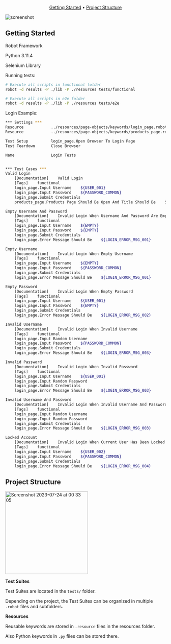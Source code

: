 <p align="center">
  <a href="#getting-started">Getting Started</a> •
  <a href="#project-structure">Project Structure</a>
</p>

![screenshot](https://github.com/namnh663/robot/assets/74748329/dc4683d0-7b10-4895-8a15-3571c9d1f541)

## Getting Started

Robot Framework

Python 3.11.4

Selenium Library

Running tests:

```bash
# Execute all scripts in functional folder
robot -d results -P ./lib -P ./resources tests/functional
```

```bash
# Execute all scripts in e2e folder
robot -d results -P ./lib -P ./resources tests/e2e
```

Login Example:

```bash
*** Settings ***
Resource            ../resources/page-objects/keywords/login_page.robot
Resource            ../resources/page-objects/keywords/products_page.robot

Test Setup          login_page.Open Browser To Login Page
Test Teardown       Close Browser

Name                Login Tests


*** Test Cases ***
Valid Login
    [Documentation]    Valid Login
    [Tags]    functional
    login_page.Input Username    ${USER_001}
    login_page.Input Password    ${PASSWORD_COMMON}
    login_page.Submit Credentials
    products_page.Products Page Should Be Open And Title Should Be    Swag Labs

Empty Username And Password
    [Documentation]    Invalid Login When Username And Password Are Empty
    [Tags]    functional
    login_page.Input Username    ${EMPTY}
    login_page.Input Password    ${EMPTY}
    login_page.Submit Credentials
    login_page.Error Message Should Be    ${LOGIN_ERROR_MSG_001}

Empty Username
    [Documentation]    Invalid Login When Empty Username
    [Tags]    functional
    login_page.Input Username    ${EMPTY}
    login_page.Input Password    ${PASSWORD_COMMON}
    login_page.Submit Credentials
    login_page.Error Message Should Be    ${LOGIN_ERROR_MSG_001}

Empty Password
    [Documentation]    Invalid Login When Empty Password
    [Tags]    functional
    login_page.Input Username    ${USER_001}
    login_page.Input Password    ${EMPTY}
    login_page.Submit Credentials
    login_page.Error Message Should Be    ${LOGIN_ERROR_MSG_002}

Invalid Username
    [Documentation]    Invalid Login When Invalid Username
    [Tags]    functional
    login_page.Input Random Username
    login_page.Input Password    ${PASSWORD_COMMON}
    login_page.Submit Credentials
    login_page.Error Message Should Be    ${LOGIN_ERROR_MSG_003}

Invalid Password
    [Documentation]    Invalid Login When Invalid Password
    [Tags]    functional
    login_page.Input Username    ${USER_001}
    login_page.Input Random Password
    login_page.Submit Credentials
    login_page.Error Message Should Be    ${LOGIN_ERROR_MSG_003}

Invalid Username And Password
    [Documentation]    Invalid Login When Invalid Username And Password
    [Tags]    functional
    login_page.Input Random Username
    login_page.Input Random Password
    login_page.Submit Credentials
    login_page.Error Message Should Be    ${LOGIN_ERROR_MSG_003}

Locked Account
    [Documentation]    Invalid Login When Current User Has Been Locked
    [Tags]    functional
    login_page.Input Username    ${USER_002}
    login_page.Input Password    ${PASSWORD_COMMON}
    login_page.Submit Credentials
    login_page.Error Message Should Be    ${LOGIN_ERROR_MSG_004}

```

## Project Structure

<img width="259" alt="Screenshot 2023-07-24 at 00 33 05" src="https://github.com/namnh663/robot/assets/74748329/c94b8d43-a1c4-4a9a-aa9f-02b2783d9be5">

**Test Suites**

Test Suites are located in the `tests/` folder.

Depending on the project, the Test Suites can be organized in multiple `.robot` files and subfolders.

**Resources**

Reusable keywords are stored in `.resource` files in the resources folder.

Also Python keywords in `.py` files can be stored there.
